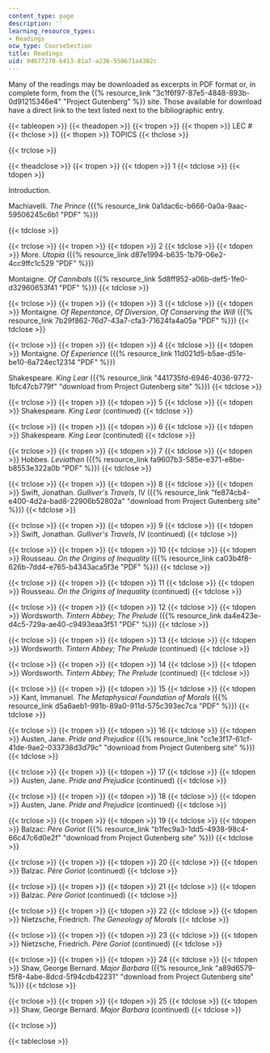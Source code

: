 ```yaml
---
content_type: page
description: ''
learning_resource_types:
- Readings
ocw_type: CourseSection
title: Readings
uid: 9d677270-b413-81a7-a236-550671a4302c
---
```


Many of the readings may be downloaded as excerpts in PDF format or, in complete form, from the {{% resource_link "3c1f6f97-87e5-4848-893b-0d91215346e4" "Project Gutenberg" %}} site. Those available for download have a direct link to the text listed next to the bibliographic entry.

{{< tableopen >}}
{{< theadopen >}}
{{< tropen >}}
{{< thopen >}}
LEC #
{{< thclose >}}
{{< thopen >}}
TOPICS
{{< thclose >}}

{{< trclose >}}

{{< theadclose >}}
{{< tropen >}}
{{< tdopen >}}
1
{{< tdclose >}}
{{< tdopen >}}


Introduction.

Machiavelli. _The Prince_ ({{% resource_link 0a1dac6c-b666-0a0a-9aac-59506245c6b1 "PDF" %}})


{{< tdclose >}}

{{< trclose >}}
{{< tropen >}}
{{< tdopen >}}
2
{{< tdclose >}}
{{< tdopen >}}
More. _Utopia_ ({{% resource_link d87e1994-b635-1b79-06e2-4cc9ffc1c529 "PDF" %}})  
  
Montaigne. _Of Cannibals_ ({{% resource_link 5d8ff952-a06b-def5-1fe0-d32960653f41 "PDF" %}})
{{< tdclose >}}

{{< trclose >}}
{{< tropen >}}
{{< tdopen >}}
3
{{< tdclose >}}
{{< tdopen >}}
Montaigne. _Of Repentance_, _Of_ _Diversion_, _Of_ _Conserving the Will_ ({{% resource_link 7b29f862-76d7-43a7-cfa3-71624fa4a05a "PDF" %}})
{{< tdclose >}}

{{< trclose >}}
{{< tropen >}}
{{< tdopen >}}
4
{{< tdclose >}}
{{< tdopen >}}
Montaigne. _Of Experience_ ({{% resource_link 11d021d5-b5ae-d51e-be10-6a724ec12314 "PDF" %}})  
  
Shakespeare. _King Lear_ ({{% resource_link "441735fd-6946-4036-9772-1bfc47cb779f" "download from Project Gutenberg site" %}})
{{< tdclose >}}

{{< trclose >}}
{{< tropen >}}
{{< tdopen >}}
5
{{< tdclose >}}
{{< tdopen >}}
Shakespeare. _King Lear_ (continued)
{{< tdclose >}}

{{< trclose >}}
{{< tropen >}}
{{< tdopen >}}
6
{{< tdclose >}}
{{< tdopen >}}
Shakespeare. _King Lear_ (continuted)
{{< tdclose >}}

{{< trclose >}}
{{< tropen >}}
{{< tdopen >}}
7
{{< tdclose >}}
{{< tdopen >}}
Hobbes. _Leviathan_ ({{% resource_link fa9607b3-585e-e371-e8be-b8553e322a0b "PDF" %}})
{{< tdclose >}}

{{< trclose >}}
{{< tropen >}}
{{< tdopen >}}
8
{{< tdclose >}}
{{< tdopen >}}
Swift, Jonathan. _Gulliver's Travels_, IV ({{% resource_link "fe874cb4-e400-4d2a-bad8-22906b52802a" "download from Project Gutenberg site" %}})
{{< tdclose >}}

{{< trclose >}}
{{< tropen >}}
{{< tdopen >}}
9
{{< tdclose >}}
{{< tdopen >}}
Swift, Jonathan. _Gulliver's Travels_, IV (continued)
{{< tdclose >}}

{{< trclose >}}
{{< tropen >}}
{{< tdopen >}}
10
{{< tdclose >}}
{{< tdopen >}}
Rousseau. _On the Origins of Inequality_ ({{% resource_link ca03b4f8-626b-7dd4-e765-b4343aca5f3e "PDF" %}})
{{< tdclose >}}

{{< trclose >}}
{{< tropen >}}
{{< tdopen >}}
11
{{< tdclose >}}
{{< tdopen >}}
Rousseau. _On the Origins of Inequality_ (continued)
{{< tdclose >}}

{{< trclose >}}
{{< tropen >}}
{{< tdopen >}}
12
{{< tdclose >}}
{{< tdopen >}}
Wordsworth. _Tintern Abbey;_ _The Prelude_ ({{% resource_link da4e423e-d4c5-729a-ae40-c9493eaa3f51 "PDF" %}})
{{< tdclose >}}

{{< trclose >}}
{{< tropen >}}
{{< tdopen >}}
13
{{< tdclose >}}
{{< tdopen >}}
Wordsworth. _Tintern Abbey;_ _The Prelude_ (continued)
{{< tdclose >}}

{{< trclose >}}
{{< tropen >}}
{{< tdopen >}}
14
{{< tdclose >}}
{{< tdopen >}}
Wordsworth. _Tintern Abbey;_ _The Prelude_ (continued)
{{< tdclose >}}

{{< trclose >}}
{{< tropen >}}
{{< tdopen >}}
15
{{< tdclose >}}
{{< tdopen >}}
Kant, Immanuel. _The Metaphysical Foundation of Morals_ ({{% resource_link d5a6aeb1-991b-89a0-911d-575c393ec7ca "PDF" %}})
{{< tdclose >}}

{{< trclose >}}
{{< tropen >}}
{{< tdopen >}}
16
{{< tdclose >}}
{{< tdopen >}}
Austen, Jane. _Pride and Prejudice_ ({{% resource_link "cc1e3f17-61cf-41de-9ae2-033738d3d79c" "download from Project Gutenberg site" %}})
{{< tdclose >}}

{{< trclose >}}
{{< tropen >}}
{{< tdopen >}}
17
{{< tdclose >}}
{{< tdopen >}}
Austen, Jane. _Pride and Prejudice_ (continued)
{{< tdclose >}}

{{< trclose >}}
{{< tropen >}}
{{< tdopen >}}
18
{{< tdclose >}}
{{< tdopen >}}
Austen, Jane. _Pride and Prejudice_ (continued)
{{< tdclose >}}

{{< trclose >}}
{{< tropen >}}
{{< tdopen >}}
19
{{< tdclose >}}
{{< tdopen >}}
Balzac: _Père Goriot_ ({{% resource_link "b1fec9a3-1dd5-4938-98c4-66c47c6d0e2f" "download from Project Gutenberg site" %}})
{{< tdclose >}}

{{< trclose >}}
{{< tropen >}}
{{< tdopen >}}
20
{{< tdclose >}}
{{< tdopen >}}
Balzac. _Père Goriot_ (continued)
{{< tdclose >}}

{{< trclose >}}
{{< tropen >}}
{{< tdopen >}}
21
{{< tdclose >}}
{{< tdopen >}}
Balzac. _Père Goriot_ (continued)
{{< tdclose >}}

{{< trclose >}}
{{< tropen >}}
{{< tdopen >}}
22
{{< tdclose >}}
{{< tdopen >}}
Nietzsche, Friedrich. _The Geneology of Morals_
{{< tdclose >}}

{{< trclose >}}
{{< tropen >}}
{{< tdopen >}}
23
{{< tdclose >}}
{{< tdopen >}}
Nietzsche, Friedrich. _Père Goriot_ (continued)
{{< tdclose >}}

{{< trclose >}}
{{< tropen >}}
{{< tdopen >}}
24
{{< tdclose >}}
{{< tdopen >}}
Shaw, George Bernard. _Major Barbara_ ({{% resource_link "a89d6579-f5f8-4abe-8dcd-5f94cdb42231" "download from Project Gutenberg site" %}})
{{< tdclose >}}

{{< trclose >}}
{{< tropen >}}
{{< tdopen >}}
25
{{< tdclose >}}
{{< tdopen >}}
Shaw, George Bernard. _Major Barbara_ (continued)
{{< tdclose >}}

{{< trclose >}}

{{< tableclose >}}